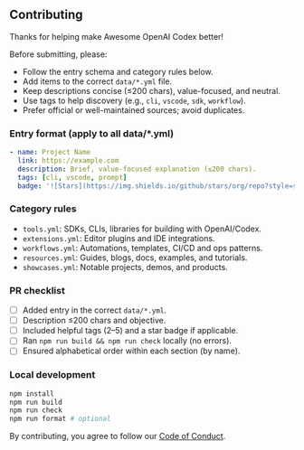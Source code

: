 ## Contributing

Thanks for helping make Awesome OpenAI Codex better!

Before submitting, please:

- Follow the entry schema and category rules below.
- Add items to the correct `data/*.yml` file.
- Keep descriptions concise (≤200 chars), value-focused, and neutral.
- Use tags to help discovery (e.g., `cli`, `vscode`, `sdk`, `workflow`).
- Prefer official or well-maintained sources; avoid duplicates.

### Entry format (apply to all data/\*.yml)

```yaml
- name: Project Name
  link: https://example.com
  description: Brief, value-focused explanation (≤200 chars).
  tags: [cli, vscode, prompt]
  badge: '![Stars](https://img.shields.io/github/stars/org/repo?style=social)'
```

### Category rules

- `tools.yml`: SDKs, CLIs, libraries for building with OpenAI/Codex.
- `extensions.yml`: Editor plugins and IDE integrations.
- `workflows.yml`: Automations, templates, CI/CD and ops patterns.
- `resources.yml`: Guides, blogs, docs, examples, and tutorials.
- `showcases.yml`: Notable projects, demos, and products.

### PR checklist

- [ ] Added entry in the correct `data/*.yml`.
- [ ] Description ≤200 chars and objective.
- [ ] Included helpful tags (2–5) and a star badge if applicable.
- [ ] Ran `npm run build && npm run check` locally (no errors).
- [ ] Ensured alphabetical order within each section (by name).

### Local development

```bash
npm install
npm run build
npm run check
npm run format # optional
```

By contributing, you agree to follow our [Code of Conduct](CODE_OF_CONDUCT.md).
